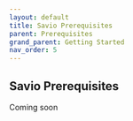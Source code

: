 ```yaml
---
layout: default
title: Savio Prerequisites
parent: Prerequisites
grand_parent: Getting Started
nav_order: 5
---
```


## Savio Prerequisites
Coming soon